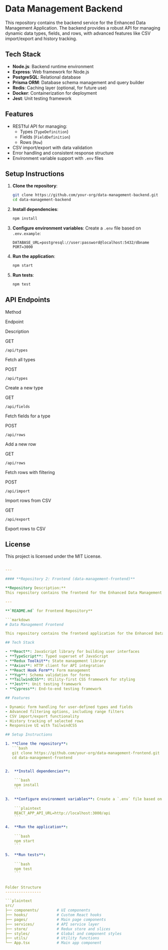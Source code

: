 

# Data Management Backend

This repository contains the backend service for the Enhanced Data Management Application. The backend provides a robust API for managing dynamic data types, fields, and rows, with advanced features like CSV import/export and history tracking.

## Tech Stack

- **Node.js**: Backend runtime environment
- **Express**: Web framework for Node.js
- **PostgreSQL**: Relational database
- **Prisma ORM**: Database schema management and query builder
- **Redis**: Caching layer (optional, for future use)
- **Docker**: Containerization for deployment
- **Jest**: Unit testing framework

## Features

- RESTful API for managing:
  - Types (`TypeDefinition`)
  - Fields (`FieldDefinition`)
  - Rows (`Row`)
- CSV import/export with data validation
- Error handling and consistent response structure
- Environment variable support with `.env` files

## Setup Instructions

1. **Clone the repository**:
   ```bash
   git clone https://github.com/your-org/data-management-backend.git
   cd data-management-backend


2.  **Install dependencies**:
    
    ```bash
    npm install
    ```
    
3.  **Configure environment variables**: Create a `.env` file based on `.env.example`:
    
    ```plaintext
    DATABASE_URL=postgresql://user:password@localhost:5432/dbname
    PORT=3000
    ```
    
4.  **Run the application**:
    
    ```bash
    npm start
    ```
    
5.  **Run tests**:
    
    ```bash
    npm test
    ```
    

API Endpoints
-------------

Method

Endpoint

Description

GET

`/api/types`

Fetch all types

POST

`/api/types`

Create a new type

GET

`/api/fields`

Fetch fields for a type

POST

`/api/rows`

Add a new row

GET

`/api/rows`

Fetch rows with filtering

POST

`/api/import`

Import rows from CSV

GET

`/api/export`

Export rows to CSV

License
-------

This project is licensed under the MIT License.

````yaml

---

#### **Repository 2: Frontend (data-management-frontend)**

**Repository Description:**  
This repository contains the frontend for the Enhanced Data Management Application. Built with React and TypeScript, the frontend provides an intuitive and responsive user interface for managing data, applying filters, and importing/exporting CSV files.

---

**`README.md` for Frontend Repository**

```markdown
# Data Management Frontend

This repository contains the frontend application for the Enhanced Data Management Application. The frontend allows users to define custom data types and fields, manage rows, apply filters, and import/export data in CSV format.

## Tech Stack

- **React**: JavaScript library for building user interfaces
- **TypeScript**: Typed superset of JavaScript
- **Redux Toolkit**: State management library
- **Axios**: HTTP client for API integration
- **React Hook Form**: Form management
- **Yup**: Schema validation for forms
- **TailwindCSS**: Utility-first CSS framework for styling
- **Jest**: Unit testing framework
- **Cypress**: End-to-end testing framework

## Features

- Dynamic form handling for user-defined types and fields
- Advanced filtering options, including range filters
- CSV import/export functionality
- History tracking of selected rows
- Responsive UI with TailwindCSS

## Setup Instructions

1. **Clone the repository**:
   ```bash
   git clone https://github.com/your-org/data-management-frontend.git
   cd data-management-frontend


2.  **Install dependencies**:
    
    ```bash
    npm install
    ```
    
3.  **Configure environment variables**: Create a `.env` file based on `.env.example`:
    
    ```plaintext
    REACT_APP_API_URL=http://localhost:3000/api
    ```
    
4.  **Run the application**:
    
    ```bash
    npm start
    ```
    
5.  **Run tests**:
    
    ```bash
    npm test
    ```
    

Folder Structure
----------------

```plaintext
src/
├── components/        # UI components
├── hooks/             # Custom React hooks
├── pages/             # Main page components
├── services/          # API service layer
├── store/             # Redux store and slices
├── styles/            # Global and component styles
├── utils/             # Utility functions
└── App.tsx            # Main app component
